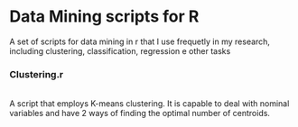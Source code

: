 # Data Mining scripts for R
A set of scripts for data mining in r that I use frequetly in my research, including clustering, classification, regression e other tasks

<h3>Clustering.r</h3><br />
A script that employs K-means clustering. It is capable to deal with nominal variables and have 2 ways of finding the optimal number of centroids.
